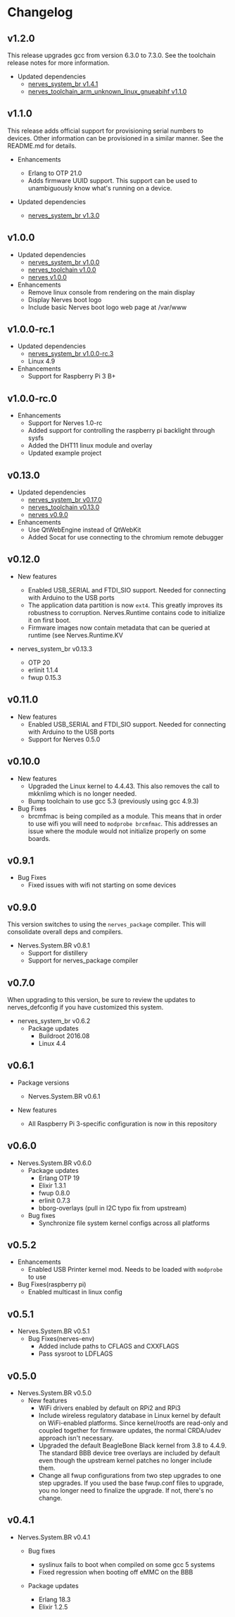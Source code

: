 # Changelog

## v1.2.0

This release upgrades gcc from version 6.3.0 to 7.3.0. See the toolchain release
notes for more information.

* Updated dependencies
  * [nerves_system_br v1.4.1](https://github.com/nerves-project/nerves_system_br/releases/tag/v1.4.1)
  * [nerves_toolchain_arm_unknown_linux_gnueabihf v1.1.0](https://github.com/nerves-project/toolchains/releases/tag/v1.1.0)

## v1.1.0

This release adds official support for provisioning serial numbers to devices. Other information can be provisioned in a similar manner. See the README.md for details.

  * Enhancements
    * Erlang to OTP 21.0
    * Adds firmware UUID support. This support can be used to unambiguously know what's running on a device.

  * Updated dependencies
    * [nerves_system_br v1.3.0](https://github.com/nerves-project/nerves_system_br/releases/tag/v1.3.0)

## v1.0.0

  * Updated dependencies
    * [nerves_system_br v1.0.0](https://github.com/nerves-project/nerves_system_br/releases/tag/v1.0.0)
    * [nerves_toolchain v1.0.0](https://github.com/nerves-project/toolchains/releases/tag/v1.0.0)
    * [nerves v1.0.0](https://github.com/nerves-project/nerves/releases/tag/v1.0.0)
  * Enhancements
    * Remove linux console from rendering on the main display
    * Display Nerves boot logo
    * Include basic Nerves boot logo web page at /var/www

## v1.0.0-rc.1

  * Updated dependencies
    * [nerves_system_br v1.0.0-rc.3](https://github.com/nerves-project/nerves_system_br/releases/tag/v1.0.0-rc.3)
    * Linux 4.9
  * Enhancements
    * Support for Raspberry Pi 3 B+

## v1.0.0-rc.0

  * Enhancements
    * Support for Nerves 1.0-rc
    * Added support for controlling the raspberry pi backlight through sysfs
    * Added the DHT11 linux module and overlay
    * Updated example project

## v0.13.0

  * Updated dependencies
    * [nerves_system_br v0.17.0](https://github.com/nerves-project/nerves_system_br/releases/tag/v0.17.0)
    * [nerves_toolchain v0.13.0](https://github.com/nerves-project/toolchains/releases/tag/v0.13.0)
    * [nerves v0.9.0](https://github.com/nerves-project/nerves/releases/tag/v0.9.0)
  * Enhancements
    * Use QtWebEngine instead of QtWebKit
    * Added Socat for use connecting to the chromium remote debugger

## v0.12.0

  * New features
    * Enabled USB_SERIAL and FTDI_SIO support. Needed for connecting with Arduino to the USB ports
    * The application data partition is now `ext4`. This greatly improves its
      robustness to corruption. Nerves.Runtime contains code to initialize it on
      first boot.
    * Firmware images now contain metadata that can be queried at runtime (see
      Nerves.Runtime.KV

  * nerves_system_br v0.13.3
    * OTP 20
    * erlinit 1.1.4
    * fwup 0.15.3

## v0.11.0

  * New features
    * Enabled USB_SERIAL and FTDI_SIO support. Needed for connecting with Arduino to the USB ports
    * Support for Nerves 0.5.0

## v0.10.0

  * New features
    * Upgraded the Linux kernel to 4.4.43. This also removes the
      call to mkknlimg which is no longer needed.
    * Bump toolchain to use gcc 5.3 (previously using gcc 4.9.3)
  * Bug Fixes
    * brcmfmac is being compiled as a module. This means that in order to use wifi you will need to `modprobe brcmfmac`. This addresses an issue where the module would not initialize properly on some boards.

## v0.9.1

* Bug Fixes
  * Fixed issues with wifi not starting on some devices

## v0.9.0

This version switches to using the `nerves_package` compiler. This will
consolidate overall deps and compilers.

  * Nerves.System.BR v0.8.1
    * Support for distillery
    * Support for nerves_package compiler

## v0.7.0

When upgrading to this version, be sure to review the updates to
nerves_defconfig if you have customized this system.

  * nerves_system_br v0.6.2
    * Package updates
      * Buildroot 2016.08
      * Linux 4.4

## v0.6.1

  * Package versions
    * Nerves.System.BR v0.6.1

  * New features
    * All Raspberry Pi 3-specific configuration is now in this repository

## v0.6.0
  * Nerves.System.BR v0.6.0
    * Package updates
      * Erlang OTP 19
      * Elixir 1.3.1
      * fwup 0.8.0
      * erlinit 0.7.3
      * bborg-overlays (pull in I2C typo fix from upstream)
    * Bug fixes
      * Synchronize file system kernel configs across all platforms

## v0.5.2
  * Enhancements
    * Enabled USB Printer kernel mod. Needs to be loaded with `modprobe` to use
  * Bug Fixes(raspberry pi)
    * Enabled multicast in linux config

## v0.5.1
  * Nerves.System.BR v0.5.1
    * Bug Fixes(nerves-env)
      * Added include paths to CFLAGS and CXXFLAGS
      * Pass sysroot to LDFLAGS

## v0.5.0
  * Nerves.System.BR v0.5.0
    * New features
      * WiFi drivers enabled by default on RPi2 and RPi3
      * Include wireless regulatory database in Linux kernel by default
        on WiFi-enabled platforms. Since kernel/rootfs are read-only and
        coupled together for firmware updates, the normal CRDA/udev approach
        isn't necessary.
      * Upgraded the default BeagleBone Black kernel from 3.8 to 4.4.9. The
        standard BBB device tree overlays are included by default even though the
        upstream kernel patches no longer include them.
      * Change all fwup configurations from two step upgrades to one step
        upgrades. If you used the base fwup.conf files to upgrade, you no
        longer need to finalize the upgrade. If not, there's no change.

## v0.4.1

  * Nerves.System.BR v0.4.1
    * Bug fixes
      * syslinux fails to boot when compiled on some gcc 5 systems
      * Fixed regression when booting off eMMC on the BBB

    * Package updates
      * Erlang 18.3
      * Elixir 1.2.5
